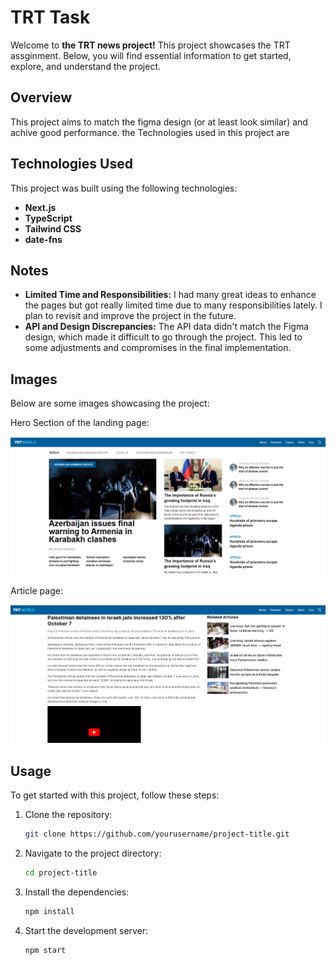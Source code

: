 # TRT Task
Welcome to **the TRT news project!** This project showcases the TRT assginment. Below, you will find essential information to get started, explore, and understand the project.

## Overview
This project aims to match the figma design (or at least look similar) and achive good performance. 
the Technologies used in this project are

## Technologies Used

This project was built using the following technologies:

- **Next.js**
- **TypeScript**
- **Tailwind CSS**
- **date-fns**

## Notes

- **Limited Time and Responsibilities:** I had many great ideas to enhance the pages but got really limited time due to many responsibilities lately. I plan to revisit and improve the project in the future.
- **API and Design Discrepancies:** The API data didn't match the Figma design, which made it difficult to go through the project. This led to some adjustments and compromises in the final implementation.

## Images
Below are some images showcasing the project:

Hero Section of the landing page:

![alt text](image.png)

Article page:

![alt text](image-1.png)

## Usage

To get started with this project, follow these steps:

1. Clone the repository:
    ```bash
    git clone https://github.com/yourusername/project-title.git
    ```
2. Navigate to the project directory:
    ```bash
    cd project-title
    ```
3. Install the dependencies:
    ```bash
    npm install
    ```
4. Start the development server:
    ```bash
    npm start
    ```
